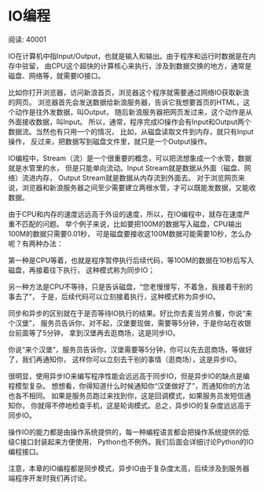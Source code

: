 # IO编程

阅读: 40001

IO在计算机中指Input/Output，也就是输入和输出。由于程序和运行时数据是在内存中驻留，
由CPU这个超快的计算核心来执行，涉及到数据交换的地方，通常是磁盘、网络等，就需要IO接口。

比如你打开浏览器，访问新浪首页，浏览器这个程序就需要通过网络IO获取新浪的网页。
浏览器首先会发送数据给新浪服务器，告诉它我想要首页的HTML，这个动作是往外发数据，叫Output，
随后新浪服务器把网页发过来，这个动作是从外面接收数据，叫Input。
所以，通常，程序完成IO操作会有Input和Output两个数据流。当然也有只用一个的情况，
比如，从磁盘读取文件到内存，就只有Input操作，
反过来，把数据写到磁盘文件里，就只是一个Output操作。

IO编程中，Stream（流）是一个很重要的概念，可以把流想象成一个水管，数据就是水管里的水，
但是只能单向流动。Input Stream就是数据从外面（磁盘、网络）流进内存，
Output Stream就是数据从内存流到外面去。
对于浏览网页来说，浏览器和新浪服务器之间至少需要建立两根水管，才可以既能发数据，又能收数据。

由于CPU和内存的速度远远高于外设的速度，所以，在IO编程中，就存在速度严重不匹配的问题。
举个例子来说，比如要把100M的数据写入磁盘，CPU输出100M的数据只需要0.01秒，
可是磁盘要接收这100M数据可能需要10秒，怎么办呢？有两种办法：

第一种是CPU等着，也就是程序暂停执行后续代码，等100M的数据在10秒后写入磁盘，再接着往下执行，
这种模式称为同步IO；

另一种方法是CPU不等待，只是告诉磁盘，“您老慢慢写，不着急，我接着干别的事去了”，
于是，后续代码可以立刻接着执行，这种模式称为异步IO。

同步和异步的区别就在于是否等待IO执行的结果。好比你去麦当劳点餐，你说“来个汉堡”，
服务员告诉你，对不起，汉堡要现做，需要等5分钟，于是你站在收银台前面等了5分钟，
拿到汉堡再去逛商场，这是同步IO。

你说“来个汉堡”，服务员告诉你，汉堡需要等5分钟，你可以先去逛商场，等做好了，我们再通知你，
这样你可以立刻去干别的事情（逛商场），这是异步IO。

很明显，使用异步IO来编写程序性能会远远高于同步IO，但是异步IO的缺点是编程模型复杂。
想想看，你得知道什么时候通知你“汉堡做好了”，而通知你的方法也各不相同。
如果是服务员跑过来找到你，这是回调模式，如果服务员发短信通知你，
你就得不停地检查手机，这是轮询模式。总之，异步IO的复杂度远远高于同步IO。

操作IO的能力都是由操作系统提供的，每一种编程语言都会把操作系统提供的低级C接口封装起来方便使用，
Python也不例外。我们后面会详细讨论Python的IO编程接口。

注意，本章的IO编程都是同步模式，异步IO由于复杂度太高，后续涉及到服务器端程序开发时我们再讨论。
